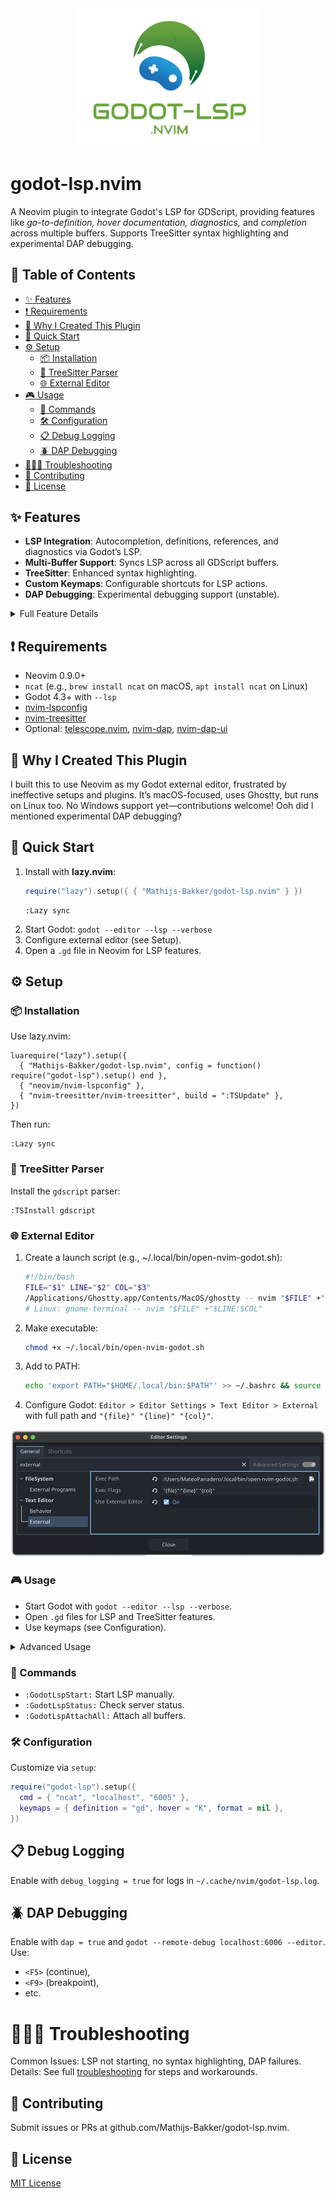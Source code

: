<div align="center"><img src="assets/logo_godot-lsp-nvim.svg" width="300"></div>

# godot-lsp.nvim

A Neovim plugin to integrate Godot's LSP for GDScript, providing features like _go-to-definition, hover documentation, diagnostics,_ and _completion_ across multiple buffers. Supports TreeSitter syntax highlighting and experimental DAP debugging.

## 📑 Table of Contents

- [✨ Features](#features)
- [❗ Requirements](#requirements)
- [🌱 Why I Created This Plugin](#why-i-created-this-plugin)
- [🚀 Quick Start](#quick-start)
- [⚙️ Setup](#setup)
  - [📦 Installation](#installation)
  - [🌳 TreeSitter Parser](#treesitter-parser)
  - [🌐 External Editor](#external-editor)
- [🎮 Usage](#usage)
  - [🤖 Commands](#commands)
  - [🛠️ Configuration](#configuration)
  - [📋 Debug Logging](#debug-logging)
  - [🪲 DAP Debugging](#dap-debugging)
- [🕵🏻‍♂️ Troubleshooting](#troubleshooting)
- [🤝 Contributing](#contributing)
- [📄 License](#license)

## ✨ Features

- **LSP Integration**: Autocompletion, definitions, references, and diagnostics via Godot’s LSP.
- **Multi-Buffer Support**: Syncs LSP across all GDScript buffers.
- **TreeSitter**: Enhanced syntax highlighting.
- **Custom Keymaps**: Configurable shortcuts for LSP actions.
- **DAP Debugging**: Experimental debugging support (unstable).

<details>
<summary>Full Feature Details</summary>

- Connects to Godot’s LSP server via `ncat` on port 6005.
- Supports go-to-definition, hover documentation, renaming, and workspace symbols.
- Automatic buffer attachment and TreeSitter highlighting on `.gd` file open.
- Experimental DAP with breakpoints and step-through (requires `nvim-dap`).

</details>

## ❗ Requirements

- Neovim 0.9.0+
- `ncat` (e.g., `brew install ncat` on macOS, `apt install ncat` on Linux)
- Godot 4.3+ with `--lsp`
- [nvim-lspconfig](https://github.com/neovim/nvim-lspconfig)
- [nvim-treesitter](https://github.com/nvim-treesitter/nvim-treesitter)
- Optional: [telescope.nvim](https://github.com/nvim-telescope/telescope.nvim), [nvim-dap](https://github.com/mfussenegger/nvim-dap), [nvim-dap-ui](https://github.com/rcarriga/nvim-dap-ui)

## 🌱 Why I Created This Plugin

I built this to use Neovim as my Godot external editor, frustrated by ineffective setups and plugins. It’s macOS-focused, uses Ghostty, but runs on Linux too. No Windows support yet—contributions welcome! Ooh did I mentioned experimental DAP debugging?

## 🚀 Quick Start

1. Install with **lazy.nvim**:
   ```lua
   require("lazy").setup({ { "Mathijs-Bakker/godot-lsp.nvim" } })
   ```
   ```
   :Lazy sync
   ```
1. Start Godot: `godot --editor --lsp --verbose`
1. Configure external editor (see Setup).
1. Open a `.gd` file in Neovim for LSP features.

## ⚙️ Setup
### 📦 Installation
Use lazy.nvim:
```
luarequire("lazy").setup({
  { "Mathijs-Bakker/godot-lsp.nvim", config = function() require("godot-lsp").setup() end },
  { "neovim/nvim-lspconfig" },
  { "nvim-treesitter/nvim-treesitter", build = ":TSUpdate" },
})
```
Then run:
```
:Lazy sync
```

### 🌳 TreeSitter Parser
Install the `gdscript` parser:
```
:TSInstall gdscript
```

### 🌐 External Editor

1. Create a launch script (e.g., ~/.local/bin/open-nvim-godot.sh):
    ```bash
    #!/bin/bash
    FILE="$1" LINE="$2" COL="$3"
    /Applications/Ghostty.app/Contents/MacOS/ghostty -- nvim "$FILE" +"$LINE:$COL"
    # Linux: gnome-terminal -- nvim "$FILE" +"$LINE:$COL"
    ```
1. Make executable: 
    ```bash
    chmod +x ~/.local/bin/open-nvim-godot.sh
    ```
1. Add to PATH: 
    ```bash
    echo 'export PATH="$HOME/.local/bin:$PATH"' >> ~/.bashrc && source ~/.bashrc
    ```
1. Configure Godot: `Editor > Editor Settings > Text Editor > External` with full path and `"{file}" "{line}" "{col}"`.
<div align="center"><img src="assets/godot_editor_settings.png"></div>

### 🎮 Usage

- Start Godot with `godot --editor --lsp --verbose`.
- Open `.gd` files for LSP and TreeSitter features.
- Use keymaps (see Configuration).


<details>
<summary>Advanced Usage</summary>

- **Keymaps**: `gd` (definition), `K` (hover), `<leader>cd` (diagnostics), etc.
- **Autocommands**: Auto-attaches buffers, syncs with Godot.
- See Commands and Configuration for more.
</details>


### 🤖 Commands

- `:GodotLspStart:` Start LSP manually.
- `:GodotLspStatus:` Check server status.
- `:GodotLspAttachAll:` Attach all buffers.

### 🛠️ Configuration
Customize via `setup`:
```lua
require("godot-lsp").setup({
  cmd = { "ncat", "localhost", "6005" },
  keymaps = { definition = "gd", hover = "K", format = nil },
})
```
## 📋 Debug Logging
Enable with `debug_logging = true` for logs in `~/.cache/nvim/godot-lsp.log`.

## 🪲 DAP Debugging
Enable with `dap = true` and `godot --remote-debug localhost:6006 --editor`.  
Use: 
- `<F5>` (continue),
- `<F9>` (breakpoint), 
- etc.

# 🕵🏻‍♂️ Troubleshooting

Common Issues: LSP not starting, no syntax highlighting, DAP failures.  
Details: See full [troubleshooting](docs/TROUBLESHOOTING.md) for steps and workarounds.

## 🤝 Contributing
Submit issues or PRs at github.com/Mathijs-Bakker/godot-lsp.nvim.

## 📄 License
[MIT License](LICENSE.md)

